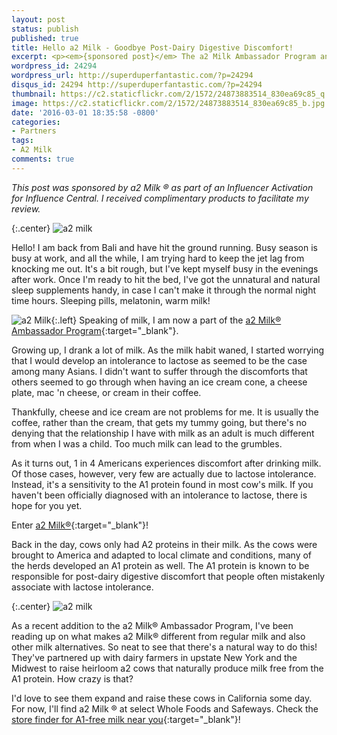 ```yaml
---
layout: post
status: publish
published: true
title: Hello a2 Milk - Goodbye Post-Dairy Digestive Discomfort!
excerpt: <p><em>{sponsored post}</em> The a2 Milk Ambassador Program and an introduction to a2 milk, fresh farm milk free of the A1 protein. It possibly reduces Post-Dairy Digestive Discomfort.</p>
wordpress_id: 24294
wordpress_url: http://superduperfantastic.com/?p=24294
disqus_id: 24294 http://superduperfantastic.com/?p=24294
thumbnail: https://c2.staticflickr.com/2/1572/24873883514_830ea69c85_q.jpg
image: https://c2.staticflickr.com/2/1572/24873883514_830ea69c85_b.jpg
date: '2016-03-01 18:35:58 -0800'
categories:
- Partners
tags:
- A2 Milk
comments: true
---
```

_This post was sponsored by a2 Milk ® as part of an Influencer Activation for Influence Central. I received complimentary products to facilitate my review._

{:.center}
![a2 milk](https://c2.staticflickr.com/2/1572/24873883514_830ea69c85_b.jpg)
  
Hello! I am back from Bali and have hit the ground running. Busy season is busy at work, and all the while, I am trying hard to keep the jet lag from knocking me out. It's a bit rough, but I've kept myself busy in the evenings after work. Once I'm ready to hit the bed, I've got the unnatural and natural sleep supplements handy, in case I can't make it through the normal night time hours. Sleeping pills, melatonin, warm milk!

![a2 Milk](https://c2.staticflickr.com/2/1578/24873685424_17e86b63a9.jpg){:.left} Speaking of milk, I am now a part of the [a2 Milk® Ambassador Program](https://a2milk.com/){:target="_blank"}.

Growing up, I drank a lot of milk. As the milk habit waned, I started worrying that I would develop an intolerance to lactose as seemed to be the case among many Asians. I didn't want to suffer through the discomforts that others seemed to go through when having an ice cream cone, a cheese plate, mac 'n cheese, or cream in their coffee.

Thankfully, cheese and ice cream are not problems for me. It is usually the coffee, rather than the cream, that gets my tummy going, but there's no denying that the relationship I have with milk as an adult is much different from when I was a child. Too much milk can lead to the grumbles.

As it turns out, 1 in 4 Americans experiences discomfort after drinking milk. Of those cases, however, very few are actually due to lactose intolerance. Instead, it's a sensitivity to the A1 protein found in most cow's milk. If you haven't been officially diagnosed with an intolerance to lactose, there is hope for you yet.

Enter [a2 Milk®](https://a2milk.com/){:target="_blank"}!

Back in the day, cows only had A2 proteins in their milk. As the cows were brought to America and adapted to local climate and conditions, many of the herds developed an A1 protein as well. The A1 protein is known to be responsible for post-dairy digestive discomfort that people often mistakenly associate with lactose intolerance.

{:.center}
![a2 milk](https://c2.staticflickr.com/2/1545/25136315839_587cc20656_b.jpg)  

As a recent addition to the a2 Milk® Ambassador Program, I've been reading up on what makes a2 Milk® different from regular milk and also other milk alternatives. So neat to see that there's a natural way to do this! They've partnered up with dairy farmers in upstate New York and the Midwest to raise heirloom a2 cows that naturally produce milk free from the A1 protein. How crazy is that?

I'd love to see them expand and raise these cows in California some day. For now, I'll find a2 Milk ® at select Whole Foods and Safeways. Check the [store finder for A1-free milk near you](https://a2milk.com/find/){:target="_blank"}!
